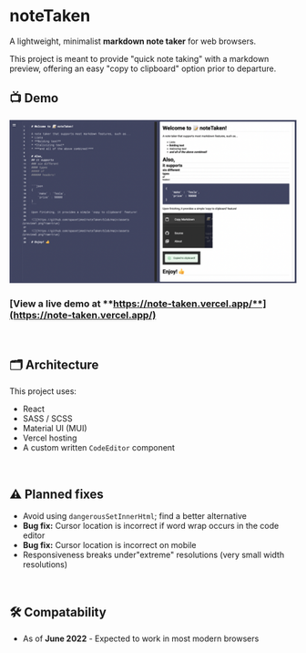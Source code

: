 # noteTaken

A lightweight, minimalist **markdown note taker** for web browsers.

This project is meant to provide "quick note taking" with a markdown preview, offering an easy "copy to clipboard" option prior to departure.

## 📺  Demo
![](assets/preview0.png)
### [View a live demo at **https://note-taken.vercel.app/**](https://note-taken.vercel.app/)

<br>

## 🗂 Architecture
This project uses:
* React
* SASS / SCSS
* Material UI (MUI)
* Vercel hosting
* A custom written `CodeEditor` component

<br>

## ⚠️  Planned fixes
* Avoid using `dangerousSetInnerHtml`; find a better alternative
* **Bug fix:** Cursor location is incorrect if word wrap occurs in the code editor
* **Bug fix:** Cursor location is incorrect on mobile
* Responsiveness breaks under"extreme" resolutions (very small width resolutions)

<br>

## 🛠 Compatability
* As of **June 2022** - Expected to work in most modern browsers